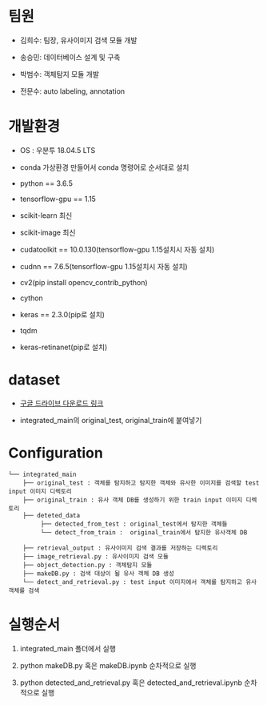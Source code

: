 
# 팀원

- 김희수: 팀장, 유사이미지 검색 모듈 개발

- 송승민: 데이터베이스 설계 및 구축

- 박범수: 객체탐지 모듈 개발

- 전문수: auto labeling, annotation

# 개발환경

- OS : 우분투 18.04.5 LTS

- conda 가상환경 만들어서 conda 명령어로 순서대로 설치

- python == 3.6.5

- tensorflow-gpu == 1.15

- scikit-learn 최신

- scikit-image 최신

- cudatoolkit == 10.0.130(tensorflow-gpu 1.15설치시 자동 설치)

- cudnn == 7.6.5(tensorflow-gpu 1.15설치시 자동 설치)

- cv2(pip install opencv_contrib_python)

- cython

- keras == 2.3.0(pip로 설치)

- tqdm

- keras-retinanet(pip로 설치)

# dataset

- [구글 드라이브 다운로드 링크](https://drive.google.com/drive/folders/1LUcWabcn_bu5u9iSkQN7LKuIzLStX832?usp=sharing)

- integrated_main의 original_test, original_train에 붙여넣기

# Configuration

```
└── integrated_main
    ├── original_test : 객체를 탐지하고 탐지한 객체와 유사한 이미지를 검색할 test input 이미지 디렉토리
    ├── original_train : 유사 객체 DB를 생성하기 위한 train input 이미지 디렉토리
    ├── deteted_data
         ├── detected_from_test : original_test에서 탐지한 객체들
         └── detect_from_train :  original_train에서 탐지한 유사객체 DB

    ├── retrieval_output : 유사이미지 검색 결과를 저장하는 디렉토리
    ├── image_retrieval.py : 유사이미지 검색 모듈
    ├── object_detection.py : 객체탐지 모듈
    ├── makeDB.py : 검색 대상이 될 유사 객체 DB 생성
    └── detect_and_retrieval.py : test input 이미지에서 객체를 탐지하고 유사 객체를 검색

```

# 실행순서

1. integrated_main 폴더에서 실행

2. python makeDB.py 혹은 makeDB.ipynb 순차적으로 실행

3. python detected_and_retrieval.py 혹은 detected_and_retrieval.ipynb 순차적으로 실행

